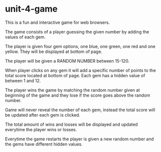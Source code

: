 # unit-4-game
This is a fun and interactive game for web browsers.

The game consists of a player guessing the given number by adding the values of each gem.

The player is given four gem options, one blue, one green, one red and one yellow. They will be displayed at bottom of page.

The player will be given a RANDOM NUMBER between 15-120.

When player clicks on any gem it will add a specific number of points to the total score located at bottom of page. Each gem has a hidden value of between 1 and 12. 

The player wins the game by matching the random number given at beginning of the game and they lose if the score goes above the random number.

Game will never reveal the number of each gem, instead the total score will be updated after each gem is clicked.

The total amount of wins and losses will be displayed and updated everytime the player wins or losses. 

Everytime the game restarts the player is given a new random number and the gems have different hidden values.
